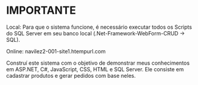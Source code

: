 # IMPORTANTE

Local: Para que o sistema funcione, é necessário executar todos os Scripts do SQL Server em seu banco local (.Net-Framework-WebForm-CRUD -> SQL).

Online: navilez2-001-site1.htempurl.com

Construí este sistema com o objetivo de demonstrar meus conhecimentos em ASP.NET, C#, JavaScript, CSS, HTML e SQL Server. Ele consiste em cadastrar produtos e gerar pedidos com base neles.
